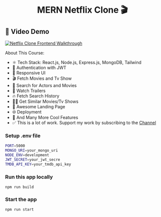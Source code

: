 <h1 align="center">MERN Netflix Clone 🎬</h1>

## 🎥 Video Demo  

[![Netflix Clone Frontend Walkthrough](https://github.com/user-attachments/assets/6874cbe9-c16d-4c2b-961b-7354735eef75)](https://youtu.be/5oNUqSMq_TU?si=zbvYMF1aVxrh9rB5 "Netflix Clone Frontend Walkthrough")

About This Course:

-   ⚛️ Tech Stack: React.js, Node.js, Express.js, MongoDB, Tailwind
-   🔐 Authentication with JWT
-   📱 Responsive UI
-   🎬 Fetch Movies and Tv Show
-   🔎 Search for Actors and Movies
-   🎥 Watch Trailers
-   🔥 Fetch Search History
-   🐱‍👤 Get Similar Movies/Tv Shows
-   💙 Awesome Landing Page
-   🌐 Deployment
-   🚀 And Many More Cool Features
-   ✅ This is a lot of work. Support my work by subscribing to the [Channel](https://www.youtube.com/@asaprogrammer_)

### Setup .env file

```bash
PORT=5000
MONGO_URI=your_mongo_uri
NODE_ENV=development
JWT_SECRET=your_jwt_secre
TMDB_API_KEY=your_tmdb_api_key
```

### Run this app locally

```shell
npm run build
```

### Start the app

```shell
npm run start
```
